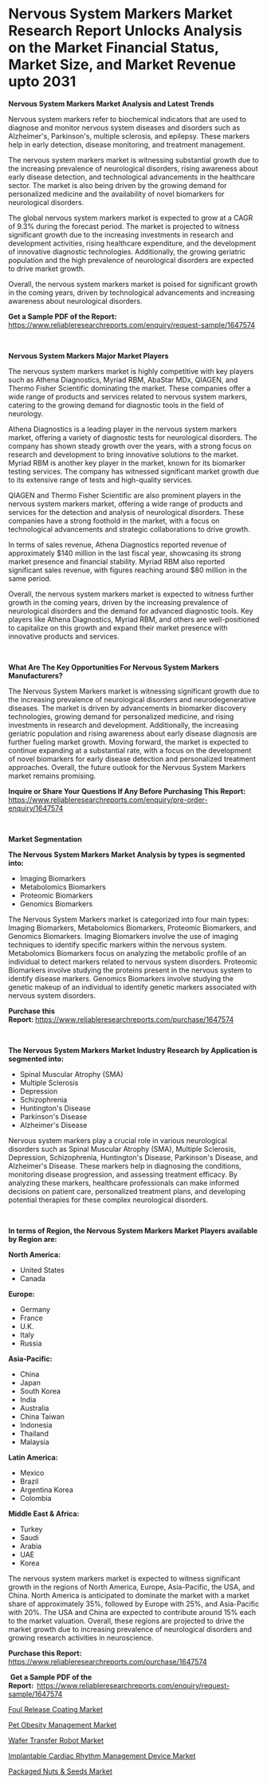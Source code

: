 <p><h1>Nervous System Markers Market Research Report Unlocks Analysis on the Market Financial Status, Market Size, and Market Revenue upto 2031</h1></p><p><strong>Nervous System Markers Market Analysis and Latest Trends</strong></p>
<p><p>Nervous system markers refer to biochemical indicators that are used to diagnose and monitor nervous system diseases and disorders such as Alzheimer's, Parkinson's, multiple sclerosis, and epilepsy. These markers help in early detection, disease monitoring, and treatment management.</p><p>The nervous system markers market is witnessing substantial growth due to the increasing prevalence of neurological disorders, rising awareness about early disease detection, and technological advancements in the healthcare sector. The market is also being driven by the growing demand for personalized medicine and the availability of novel biomarkers for neurological disorders.</p><p>The global nervous system markers market is expected to grow at a CAGR of 9.3% during the forecast period. The market is projected to witness significant growth due to the increasing investments in research and development activities, rising healthcare expenditure, and the development of innovative diagnostic technologies. Additionally, the growing geriatric population and the high prevalence of neurological disorders are expected to drive market growth.</p><p>Overall, the nervous system markers market is poised for significant growth in the coming years, driven by technological advancements and increasing awareness about neurological disorders.</p></p>
<p><strong>Get a Sample PDF of the Report:&nbsp;</strong> <a href="https://www.reliableresearchreports.com/enquiry/request-sample/1647574">https://www.reliableresearchreports.com/enquiry/request-sample/1647574</a></p>
<p>&nbsp;</p>
<p><strong>Nervous System Markers Major Market Players</strong></p>
<p><p>The nervous system markers market is highly competitive with key players such as Athena Diagnostics, Myriad RBM, AbaStar MDx, QIAGEN, and Thermo Fisher Scientific dominating the market. These companies offer a wide range of products and services related to nervous system markers, catering to the growing demand for diagnostic tools in the field of neurology.</p><p>Athena Diagnostics is a leading player in the nervous system markers market, offering a variety of diagnostic tests for neurological disorders. The company has shown steady growth over the years, with a strong focus on research and development to bring innovative solutions to the market. Myriad RBM is another key player in the market, known for its biomarker testing services. The company has witnessed significant market growth due to its extensive range of tests and high-quality services.</p><p>QIAGEN and Thermo Fisher Scientific are also prominent players in the nervous system markers market, offering a wide range of products and services for the detection and analysis of neurological disorders. These companies have a strong foothold in the market, with a focus on technological advancements and strategic collaborations to drive growth.</p><p>In terms of sales revenue, Athena Diagnostics reported revenue of approximately $140 million in the last fiscal year, showcasing its strong market presence and financial stability. Myriad RBM also reported significant sales revenue, with figures reaching around $80 million in the same period.</p><p>Overall, the nervous system markers market is expected to witness further growth in the coming years, driven by the increasing prevalence of neurological disorders and the demand for advanced diagnostic tools. Key players like Athena Diagnostics, Myriad RBM, and others are well-positioned to capitalize on this growth and expand their market presence with innovative products and services.</p></p>
<p>&nbsp;</p>
<p><strong>What Are The Key Opportunities For Nervous System Markers Manufacturers?</strong></p>
<p><p>The Nervous System Markers market is witnessing significant growth due to the increasing prevalence of neurological disorders and neurodegenerative diseases. The market is driven by advancements in biomarker discovery technologies, growing demand for personalized medicine, and rising investments in research and development. Additionally, the increasing geriatric population and rising awareness about early disease diagnosis are further fueling market growth. Moving forward, the market is expected to continue expanding at a substantial rate, with a focus on the development of novel biomarkers for early disease detection and personalized treatment approaches. Overall, the future outlook for the Nervous System Markers market remains promising.</p></p>
<p><strong>Inquire or Share Your Questions If Any Before Purchasing This Report:</strong> <a href="https://www.reliableresearchreports.com/enquiry/pre-order-enquiry/1647574">https://www.reliableresearchreports.com/enquiry/pre-order-enquiry/1647574</a></p>
<p>&nbsp;</p>
<p><strong>Market Segmentation</strong></p>
<p><strong>The Nervous System Markers Market Analysis by types is segmented into:</strong></p>
<p><ul><li>Imaging Biomarkers</li><li>Metabolomics Biomarkers</li><li>Proteomic Biomarkers</li><li>Genomics Biomarkers</li></ul></p>
<p><p>The Nervous System Markers market is categorized into four main types: Imaging Biomarkers, Metabolomics Biomarkers, Proteomic Biomarkers, and Genomics Biomarkers. Imaging Biomarkers involve the use of imaging techniques to identify specific markers within the nervous system. Metabolomics Biomarkers focus on analyzing the metabolic profile of an individual to detect markers related to nervous system disorders. Proteomic Biomarkers involve studying the proteins present in the nervous system to identify disease markers. Genomics Biomarkers involve studying the genetic makeup of an individual to identify genetic markers associated with nervous system disorders.</p></p>
<p><strong>Purchase this Report:&nbsp;</strong><a href="https://www.reliableresearchreports.com/purchase/1647574">https://www.reliableresearchreports.com/purchase/1647574</a></p>
<p>&nbsp;</p>
<p><strong>The Nervous System Markers Market Industry Research by Application is segmented into:</strong></p>
<p><ul><li>Spinal Muscular Atrophy (SMA)</li><li>Multiple Sclerosis</li><li>Depression</li><li>Schizophrenia</li><li>Huntington's Disease</li><li>Parkinson's Disease</li><li>Alzheimer's Disease</li></ul></p>
<p><p>Nervous system markers play a crucial role in various neurological disorders such as Spinal Muscular Atrophy (SMA), Multiple Sclerosis, Depression, Schizophrenia, Huntington's Disease, Parkinson's Disease, and Alzheimer's Disease. These markers help in diagnosing the conditions, monitoring disease progression, and assessing treatment efficacy. By analyzing these markers, healthcare professionals can make informed decisions on patient care, personalized treatment plans, and developing potential therapies for these complex neurological disorders.</p></p>
<p>&nbsp;</p>
<p><strong>In terms of Region, the Nervous System Markers Market Players available by Region are:</strong></p>
<p>
    <p> <strong> North America: </strong>
        <ul>
            <li>United States</li>
            <li>Canada</li>
        </ul>
        </p> 
    <p> <strong> Europe: </strong>
        <ul>
            <li>Germany</li>
            <li>France</li>
            <li>U.K.</li>
            <li>Italy</li>
            <li>Russia</li>
        </ul>
        </p> 
    <p> <strong> Asia-Pacific: </strong>
        <ul>
            <li>China</li>
            <li>Japan</li>
            <li>South Korea</li>
            <li>India</li>
            <li>Australia</li>
            <li>China Taiwan</li>
            <li>Indonesia</li>
            <li>Thailand</li>
            <li>Malaysia</li>
        </ul>
        </p> 
    <p> <strong> Latin America: </strong>
        <ul>
            <li>Mexico</li>
            <li>Brazil</li>
            <li>Argentina Korea</li>
            <li>Colombia</li>
        </ul>
        </p> 
    <p> <strong> Middle East & Africa: </strong>
        <ul>
            <li>Turkey</li>
            <li>Saudi</li>
            <li>Arabia</li>
            <li>UAE</li>
            <li>Korea</li>
        </ul>
    </p>
    </p>
<p><p>The nervous system markers market is expected to witness significant growth in the regions of North America, Europe, Asia-Pacific, the USA, and China. North America is anticipated to dominate the market with a market share of approximately 35%, followed by Europe with 25%, and Asia-Pacific with 20%. The USA and China are expected to contribute around 15% each to the market valuation. Overall, these regions are projected to drive the market growth due to increasing prevalence of neurological disorders and growing research activities in neuroscience.</p></p>
<p><strong>Purchase this Report: </strong><a href="https://www.reliableresearchreports.com/purchase/1647574">https://www.reliableresearchreports.com/purchase/1647574</a></p>
<p>&nbsp;<strong>Get a Sample PDF of the Report:&nbsp;&nbsp;</strong><a href="https://www.reliableresearchreports.com/enquiry/request-sample/1647574">https://www.reliableresearchreports.com/enquiry/request-sample/1647574</a></p>
<p><strong></strong></p>
<p><p><a href="https://view.publitas.com/reportprime-1/foul-release-coating-market-research-report-forecasted-for-period-from-2024-2031-by-market-type-market-application-and-region/">Foul Release Coating Market</a></p><p><a href="https://cat-emmental-94b.notion.site/Pet-Obesity-Management-Market-Size-Growth-Outlook-from-2024-to-2031-projecting-at-Market-s-Trends--ee1d55420e8b492195b1760e863b820d">Pet Obesity Management Market</a></p><p><a href="https://view.publitas.com/reportprime-1/wafer-transfer-robot-market-furnish-information-about-market-size-market-share-market-dynamics-and-projections-spanning-from-2024-to-2031/">Wafer Transfer Robot Market</a></p><p><a href="https://silk-columnist-571.notion.site/Implantable-Cardiac-Rhythm-Management-Device-Market-Size-Share-Trends-Analysis-Report-By-Applicat-a38a5e5977754d45bc297bfba6e89501">Implantable Cardiac Rhythm Management Device Market</a></p><p><a href="https://silk-columnist-571.notion.site/Packaged-Nuts-Seeds-Market-Provides-a-Comprehensive-Analysis-Including-a-Macro-Overview-of-the-Mar-be8e99603f9f423ea065f7ec53ffb08d">Packaged Nuts & Seeds Market</a></p></p>